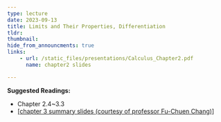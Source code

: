 ```yaml
---
type: lecture
date: 2023-09-13
title: Limits and Their Properties, Differentiation
tldr: 
thumbnail: 
hide_from_announcments: true
links: 
    - url: /static_files/presentations/Calculus_Chapter2.pdf
      name: chapter2 slides

---
```

**Suggested Readings:**
- Chapter 2.4~3.3
- [[chapter 3 summary slides (courtesy of professor Fu-Chuen Chang)]](/nsysu-calculus1/static_files/presentations/chap03_Summary_Chinese.pdf)
